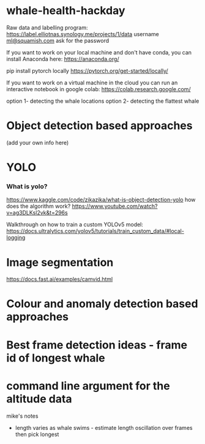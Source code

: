 # whale-health-hackday


Raw data and labelling program:
https://label.elliotnas.synology.me/projects/1/data
username ml@squamish.com
ask for the password

If you want to work on your local machine and don't have conda, you can install Anaconda here:
https://anaconda.org/

pip install pytorch locally
https://pytorch.org/get-started/locally/

If you want to work on a virtual machine in the cloud you can run an interactive notebook in google colab:
https://colab.research.google.com/



option 1- detecting the whale locations
option 2- detecting the flattest whale

# Object detection based approaches

 (add your own info here)

# YOLO
### What is yolo?
https://www.kaggle.com/code/zikazika/what-is-object-detection-yolo
how does the algorithm work?
https://www.youtube.com/watch?v=ag3DLKsl2vk&t=296s


Walkthrough on how to train a custom YOLOv5 model:
https://docs.ultralytics.com/yolov5/tutorials/train_custom_data/#local-logging

# Image segmentation
https://docs.fast.ai/examples/camvid.html

# Colour and anomaly detection based approaches

# Best frame detection ideas - frame id of longest whale

# command line argument for the altitude data



mike's notes

- length varies as whale swims - estimate length oscillation over frames then pick longest 
